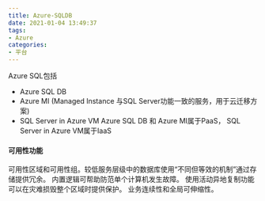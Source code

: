 ```yaml
---
title: Azure-SQLDB
date: 2021-01-04 13:49:37
tags:
- Azure
categories: 
- 平台
---
```

Azure SQL包括
+ Azure SQL DB
+ Azure MI (Managed Instance 与SQL Server功能一致的服务，用于云迁移方案)
+ SQL Server in Azure VM
Azure SQL DB 和 Azure MI属于PaaS， SQL Server in Azure VM属于IaaS
#### 可用性功能
可用性区域和可用性组。较低服务层级中的数据库使用“不同但等效的机制”通过存储提供冗余。 内置逻辑可帮助防范单个计算机发生故障。 使用活动异地复制功能可以在灾难损毁整个区域时提供保护。
业务连续性和全局可伸缩性。